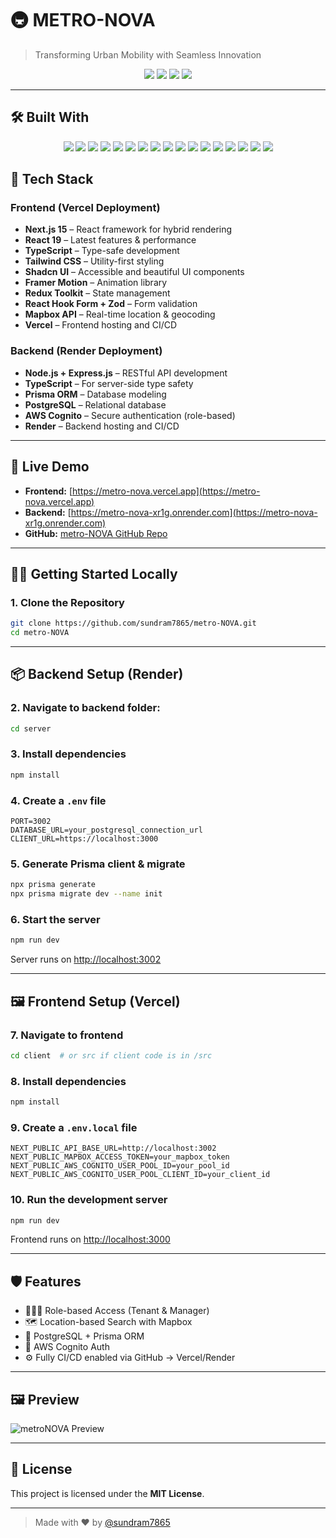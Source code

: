 # 🚇 METRO-NOVA

> Transforming Urban Mobility with Seamless Innovation

<p align="center">
  <img src="https://img.shields.io/github/last-commit/sundram7865/metro-NOVA?style=flat-square" />
  <img src="https://img.shields.io/github/languages/top/sundram7865/metro-NOVA?style=flat-square" />
  <img src="https://img.shields.io/github/repo-size/sundram7865/metro-NOVA?style=flat-square" />
  <img src="https://img.shields.io/github/license/sundram7865/metro-NOVA?style=flat-square" />
</p>

---

## 🛠️ Built With

<p align="center">
  <img src="https://img.shields.io/badge/Next.js-black?style=for-the-badge&logo=nextdotjs" />
  <img src="https://img.shields.io/badge/React-20232A?style=for-the-badge&logo=react&logoColor=61DAFB" />
  <img src="https://img.shields.io/badge/TypeScript-blue?style=for-the-badge&logo=typescript" />
  <img src="https://img.shields.io/badge/Tailwind_CSS-38B2AC?style=for-the-badge&logo=tailwind-css&logoColor=white" />
  <img src="https://img.shields.io/badge/Shadcn_UI-purple?style=for-the-badge" />
  <img src="https://img.shields.io/badge/Framer_Motion-0055FF?style=for-the-badge" />
  <img src="https://img.shields.io/badge/Redux_Toolkit-593D88?style=for-the-badge&logo=redux" />
  <img src="https://img.shields.io/badge/React_Hook_Form-FF69B4?style=for-the-badge&logo=reacthookform&logoColor=white" />
  <img src="https://img.shields.io/badge/Zod-purple?style=for-the-badge&logo=zod&logoColor=white" />
  <img src="https://img.shields.io/badge/Mapbox-black?style=for-the-badge&logo=mapbox&logoColor=white" />
  <img src="https://img.shields.io/badge/Node.js-339933?style=for-the-badge&logo=node.js&logoColor=white" />
  <img src="https://img.shields.io/badge/Express.js-000000?style=for-the-badge&logo=express&logoColor=white" />
  <img src="https://img.shields.io/badge/Prisma-2D3748?style=for-the-badge&logo=prisma&logoColor=white" />
  <img src="https://img.shields.io/badge/PostgreSQL-4169E1?style=for-the-badge&logo=postgresql&logoColor=white" />
  <img src="https://img.shields.io/badge/AWS_Cognito-FF9900?style=for-the-badge&logo=amazonaws&logoColor=white" />
  <img src="https://img.shields.io/badge/Vercel-black?style=for-the-badge&logo=vercel&logoColor=white" />
  <img src="https://img.shields.io/badge/Render-46E3B7?style=for-the-badge&logo=render&logoColor=white" />
</p>


## 🔧 Tech Stack

### Frontend (Vercel Deployment)

* **Next.js 15** – React framework for hybrid rendering
* **React 19** – Latest features & performance
* **TypeScript** – Type-safe development
* **Tailwind CSS** – Utility-first styling
* **Shadcn UI** – Accessible and beautiful UI components
* **Framer Motion** – Animation library
* **Redux Toolkit** – State management
* **React Hook Form + Zod** – Form validation
* **Mapbox API** – Real-time location & geocoding
* **Vercel** – Frontend hosting and CI/CD

### Backend (Render Deployment)

* **Node.js + Express.js** – RESTful API development
* **TypeScript** – For server-side type safety
* **Prisma ORM** – Database modeling
* **PostgreSQL** – Relational database
* **AWS Cognito** – Secure authentication (role-based)
* **Render** – Backend hosting and CI/CD

---

## 🚀 Live Demo

* **Frontend:** [https://metro-nova.vercel.app](https://metro-nova.vercel.app)
* **Backend:** [https://metro-nova-xr1g.onrender.com](https://metro-nova-xr1g.onrender.com)
* **GitHub:** [metro-NOVA GitHub Repo](https://github.com/sundram7865/metro-NOVA)

---

## 🧑‍💻 Getting Started Locally

### 1. Clone the Repository

```bash
git clone https://github.com/sundram7865/metro-NOVA.git
cd metro-NOVA
```

---

## 📦 Backend Setup (Render)

### 2. Navigate to backend folder:

```bash
cd server
```

### 3. Install dependencies

```bash
npm install
```

### 4. Create a `.env` file

```env
PORT=3002
DATABASE_URL=your_postgresql_connection_url
CLIENT_URL=https://localhost:3000
```

### 5. Generate Prisma client & migrate

```bash
npx prisma generate
npx prisma migrate dev --name init
```

### 6. Start the server

```bash
npm run dev
```

Server runs on [http://localhost:3002](http://localhost:3002)

---

## 🖼️ Frontend Setup (Vercel)

### 7. Navigate to frontend

```bash
cd client  # or src if client code is in /src
```

### 8. Install dependencies

```bash
npm install
```

### 9. Create a `.env.local` file

```env
NEXT_PUBLIC_API_BASE_URL=http://localhost:3002
NEXT_PUBLIC_MAPBOX_ACCESS_TOKEN=your_mapbox_token
NEXT_PUBLIC_AWS_COGNITO_USER_POOL_ID=your_pool_id
NEXT_PUBLIC_AWS_COGNITO_USER_POOL_CLIENT_ID=your_client_id
```

### 10. Run the development server

```bash
npm run dev
```

Frontend runs on [http://localhost:3000](http://localhost:3000)

---

## 🛡️ Features

* 🧑‍🤝‍🧑 Role-based Access (Tenant & Manager)
* 🗺️ Location-based Search with Mapbox
* 💾 PostgreSQL + Prisma ORM
* 🔐 AWS Cognito Auth
* ⚙️ Fully CI/CD enabled via GitHub → Vercel/Render

---

## 🖼️ Preview

![metroNOVA Preview](https://metro-nova.vercel.app/preview.png)

---

## 📄 License

This project is licensed under the **MIT License**.

---

> Made with ❤️ by [@sundram7865](https://github.com/sundram7865)
